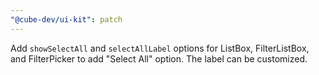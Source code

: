 ```yaml
---
"@cube-dev/ui-kit": patch
---
```


Add `showSelectAll` and `selectAllLabel` options for ListBox, FilterListBox, and FilterPicker to add "Select All" option. The label can be customized.
